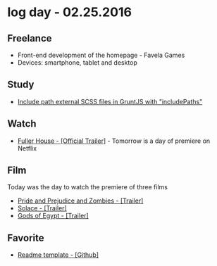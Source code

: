 # log day - 02.25.2016

## Freelance

 - Front-end development of the homepage - Favela Games
  - Devices: smartphone, tablet and desktop
  

## Study  

 - [Include path external SCSS files in GruntJS with "includePaths"](https://github.com/sass/node-sass#includepaths) 
  

## Watch

- [Fuller House - \[Official Trailer\]](https://www.youtube.com/watch?v=CXuGLswn2l0) - Tomorrow is a day of premiere on Netflix
  

## Film

Today was the day to watch the premiere of three films

 - [Pride and Prejudice and Zombies - \[Trailer\]](https://www.youtube.com/watch?v=foGraEVNI0s)
 - [Solace - \[Trailer\]](https://www.youtube.com/watch?v=Lq86v60c_Jo)
 - [Gods of Egypt - \[Trailer\]](https://www.youtube.com/watch?v=IJBnK2wNQSo)
 

## Favorite

  - [Readme template - \[Github\]](https://github.com/dbader/readme-template)
